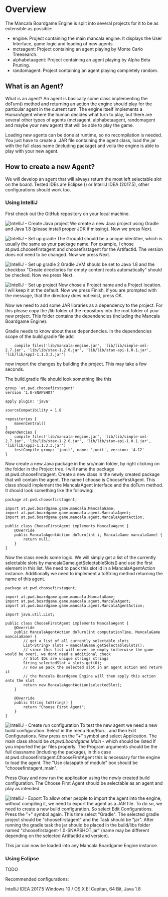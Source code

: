 # Overview

The Mancala Boardgame Engine is split into several projects for it to be as extensible as possible:

* engine: Project containing the main mancala engine. It displays the User Interface, game logic and loading of new agents. 
* mctsagent: Project containing an agent playing by Monte Carlo Treesearch.
* alphabetaagent: Project containing an agent playing by Alpha Beta Pruning.
* randomagent: Project containing an agent playing completely random.

## What is an Agent?

What is an agent? An agent is basically some class implementing the doTurn() method and returning an action the engine should play
for the particular agent in the current turn. The engine itself implements a HumanAgent where the human decides what turn to play, but there
are several other types of agents (mctsagent, alphabetaagent, randomagent and maybe your new agent) that will be able to play the game.

Loading new agents can be done at runtime, so no recompilation is needed. You just have to create a .JAR file containing the agent class,
load the jar with the full class name (including package) and voila the engine is able to play with your new agent.

## How to create a new Agent?

We will develop an agent that will always return the most left selectable slot on the board.
Tested IDEs are Eclipse () or IntelliJ IDEA (2017.5), other configurations should work too.

### Using IntelliJ

First check out the GitHub repository on your local machine.

![IntelliJ - Create Java project](assets/intellij_1.png)
We create a new Java project using Gradle and Java 1.8 (please install proper JDK if missing). Now we press Next.


![IntelliJ - Set up gradle](assets/intellij_2.png)
The GroupId should be a unique identifier, which is usually the same as your package name. For example, I chose at.pwd.choosefirstagent and
choosefirstagent for the ArtifactId. The version does not need to be changed. Now we press Next.


![IntelliJ - Set up gradle 2](assets/intellij_3.png)
Gradle JVM should be set to Java 1.8 and the checkbox "Create directories for empty content roots automatically" should be checked. Now we press Next.


![IntelliJ - Set up project](assets/intellij_4.png)
Now chose a Project name and a Project location. I will keep it at the default. Now we press Finish, if you are prompted with the message,
that the directory does not exist, press OK.

Now we need to add some JAR libraries as a dependency to the project. For this please copy the /lib folder of the repository into the root folder of
your new project. This folder contains the dependencies (including the Mancala Boardgame Engine).

Gradle needs to know about these dependencies. In the dependencies scope of the build.gradle file add
```
    compile files('lib/mancala-engine.jar', 'lib/lib/simple-xml-2.7.jar', 'lib/lib/stax-1.2.0.jar', 'lib/lib/stax-api-1.0.1.jar', 'lib/lib/xpp3-1.1.3.3.jar')
```
now import the changes by building the project. This may take a few seconds.


The build.gradle file should look something like this
```
group 'at.pwd.choosefirstagent'
version '1.0-SNAPSHOT'

apply plugin: 'java'

sourceCompatibility = 1.8

repositories {
    mavenCentral()
}
dependencies {
    compile files('lib/mancala-engine.jar', 'lib/lib/simple-xml-2.7.jar', 'lib/lib/stax-1.2.0.jar', 'lib/lib/stax-api-1.0.1.jar', 'lib/lib/xpp3-1.1.3.3.jar')
    testCompile group: 'junit', name: 'junit', version: '4.12'
}
```

Now create a new Java package in the src/main folder, by right clicking on the folder in the Project tree. I will name the package at.pwd.choosefirstagent.
Create a new class in the newly created package that will contain the agent. The name I choose is ChooseFirstAgent.
This class should implement the MancalaAgent interface and the doTurn method. It should look something like the following:
```
package at.pwd.choosefirstagent;

import at.pwd.boardgame.game.mancala.MancalaGame;
import at.pwd.boardgame.game.mancala.agent.MancalaAgent;
import at.pwd.boardgame.game.mancala.agent.MancalaAgentAction;

public class ChooseFirstAgent implements MancalaAgent {
    @Override
    public MancalaAgentAction doTurn(int i, MancalaGame mancalaGame) {
        return null;
    }
}
```

Now the class needs some logic. We will simply get a list of the currently selectable slots by mancalaGame.getSelectableSlots() 
and use the first element in this list. We need to pack this slot id in a MancalaAgentAction instance. Additionally we need to 
implement a toString method returning the name of this agent.

```
package at.pwd.choosefirstagent;

import at.pwd.boardgame.game.mancala.MancalaGame;
import at.pwd.boardgame.game.mancala.agent.MancalaAgent;
import at.pwd.boardgame.game.mancala.agent.MancalaAgentAction;

import java.util.List;

public class ChooseFirstAgent implements MancalaAgent {
    @Override
    public MancalaAgentAction doTurn(int computationTime, MancalaGame mancalaGame) {
        // get a list of all currently selectable slots
        List<String> slots = mancalaGame.getSelectableSlots();
        // since this list will never be empty (otherwise the game would be over), we dont need a additional check
        // Slot IDs are unique strings strings
        String selectedSlot = slots.get(0);
        // now we pack the selected slot in an agent action and return it
        // the Mancala Boardgame Engine will then apply this action onto the slot
        return new MancalaAgentAction(selectedSlot);
    }
	
    @Override
    public String toString() {
        return "Choose First Agent";
    }
}
```

![IntelliJ - Create run configuration](assets/intellij_5.png)
To test the new agent we need a new build configuration. Select in the menu Run/Run... and then Edit Configurations.
Now press on the "+" symbol and select Application. The main class should be *at.pwd.boardgame.Main* - which should be listed if you imported the jar files
properly.
The Program arguments should be the full classname (including the package), in this case at.pwd.choosefirstagent.ChooseFirstAgent this is necessary for the engine
to load the agent. The "Use classpath of module" box should be "choosefirstagent_main".

Press Okay and now run the application using the newly created build configuration. The Choose First Agent should be selectable as an agent and play as intended.

![IntelliJ - Export](assets/intellij_6.png)
To allow other people to import the agent into the engine, without compiling it, we need to export the agent as a JAR file. To do so, we need to create a new
build configuration. So select Edit Configurations. Press the "+" symbol again. This time select "Gradle". The selected gradle project should be "choosefirstagent"
and the Task should be "jar". After running the gradle task the jar should be placed in the build/libs folder named "choosefirstagent-1.0-SNAPSHOT.jar" (name may 
be different depending on the selected ArtifactId and version).

This jar can now be loaded into any Mancala Boardgame Engine instance.


### Using Eclipse
TODO






Recommended configurations: 

IntelliJ IDEA 2017.5
Windows 10 / OS X El Capitan, 64 Bit, Java 1.8